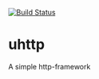 [![Build Status](https://travis-ci.org/dunv/uhttp.svg?branch=master)](https://travis-ci.org/dunv/uhttp)

# uhttp

A simple http-framework